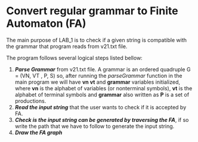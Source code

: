 # Convert regular grammar to Finite Automaton (FA)

The main purpose of LAB_1 is to check if a given string is compatible with the grammar that program reads from v21.txt file.

The program follows several logical steps listed bellow:

1. **_Parse Grammar_** from v21.txt file. A grammar is an ordered quadruple G = (VN, VT , P, S) so, after running the _parseGrammar_ function in the main program we will have **vn vt** and **grammar** variables initialized, where **vn** is the alphabet of variables (or nonterminal symbols), **vt** is the alphabet of terminal symbols and **grammar** also written as **P** is a set of productions.
2. **_Read the input string_** that the user wants to check if it is accepted by FA.
3. **_Check is the input string can be generated by traversing the FA_**, if so write the path that we have to follow to generate the input string.
4. **_Draw the FA graph_**
